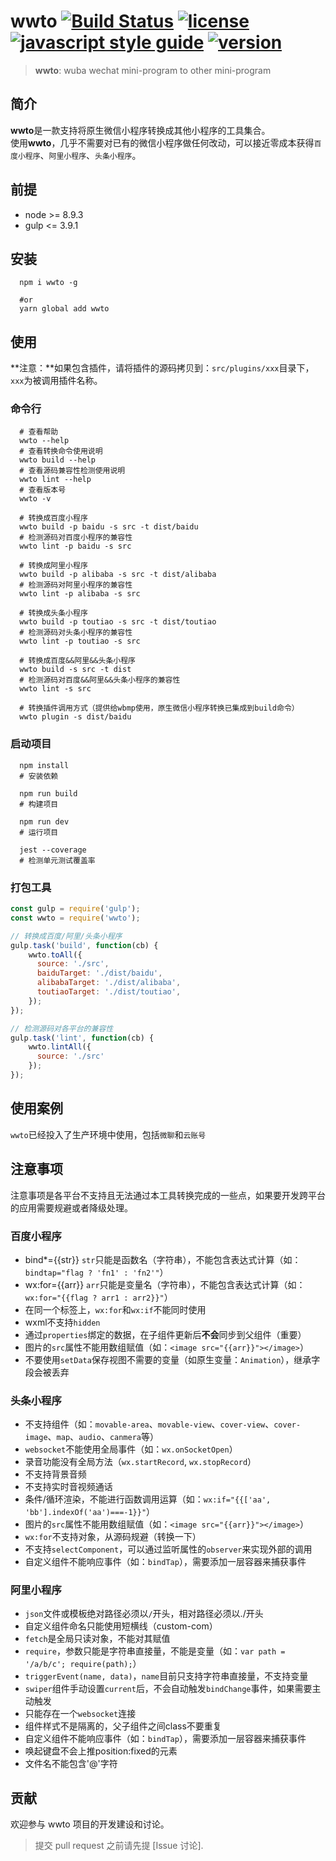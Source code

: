 # wwto [![Build Status][travis-image]][travis-url] [![license][license-image]][license-url] [![javascript style guide][standard-image]][standard-url] [![version][version-image]][version-url]
<!-- [![Coverage Status][coveralls-image]][coveralls-url] -->

[travis-url]: https://www.travis-ci.org
[travis-image]: https://www.travis-ci.org/WangJuYan/wjyTest.svg?branch=master
[coveralls-url]: https://coveralls.io
[coveralls-image]: https://coveralls.io/repos/github/WangJuYan/wjyTest/badge.svg?branch=master
[standard-image]: https://img.shields.io/badge/code_style-standard-brightgreen.svg
[standard-url]: https://standardjs.com
[license-image]: https://img.shields.io/badge/license-MIT-blue.svg
[license-url]: demo/miniprogram-demo/LICENSE
[version-image]: https://img.shields.io/badge/version-v2.0.10-blue.svg
[version-url]: README.md

> **wwto**: wuba wechat mini-program to other mini-program

## 简介

**wwto**是一款支持将原生微信小程序转换成其他小程序的工具集合。  
使用**wwto**，几乎不需要对已有的微信小程序做任何改动，可以接近零成本获得`百度小程序`、`阿里小程序`、`头条小程序`。

## 前提

- node >= 8.9.3
- gulp <= 3.9.1

## 安装

```shell
  npm i wwto -g

  #or
  yarn global add wwto
```

## 使用

**注意：**如果包含插件，请将插件的源码拷贝到：`src/plugins/xxx`目录下，`xxx`为被调用插件名称。

### 命令行

```shell
  # 查看帮助
  wwto --help
  # 查看转换命令使用说明
  wwto build --help
  # 查看源码兼容性检测使用说明
  wwto lint --help
  # 查看版本号
  wwto -v

  # 转换成百度小程序
  wwto build -p baidu -s src -t dist/baidu
  # 检测源码对百度小程序的兼容性
  wwto lint -p baidu -s src
  
  # 转换成阿里小程序
  wwto build -p alibaba -s src -t dist/alibaba
  # 检测源码对阿里小程序的兼容性
  wwto lint -p alibaba -s src
  
  # 转换成头条小程序
  wwto build -p toutiao -s src -t dist/toutiao
  # 检测源码对头条小程序的兼容性
  wwto lint -p toutiao -s src
  
  # 转换成百度&&阿里&&头条小程序
  wwto build -s src -t dist
  # 检测源码对百度&&阿里&&头条小程序的兼容性
  wwto lint -s src
  
  # 转换插件调用方式（提供给wbmp使用，原生微信小程序转换已集成到build命令）
  wwto plugin -s dist/baidu
```

### 启动项目

```shell
  npm install
  # 安装依赖

  npm run build
  # 构建项目

  npm run dev
  # 运行项目

  jest --coverage
  # 检测单元测试覆盖率
```

### 打包工具

```javascript
const gulp = require('gulp');
const wwto = require('wwto');

// 转换成百度/阿里/头条小程序
gulp.task('build', function(cb) {
    wwto.toAll({
      source: './src',
      baiduTarget: './dist/baidu',
      alibabaTarget: './dist/alibaba',
      toutiaoTarget: './dist/toutiao',
    });
});

// 检测源码对各平台的兼容性
gulp.task('lint', function(cb) {
    wwto.lintAll({
      source: './src'
    });
});
```

## 使用案例

`wwto`已经投入了生产环境中使用，包括`微聊`和`云账号`

## 注意事项

注意事项是各平台不支持且无法通过本工具转换完成的一些点，如果要开发跨平台的应用需要规避或者降级处理。

### 百度小程序

- bind*={{str}} `str`只能是函数名（字符串），不能包含表达式计算（如：`bindtap="flag ? 'fn1' : 'fn2'"`）
- wx:for={{arr}}  `arr`只能是变量名（字符串），不能包含表达式计算（如：`wx:for="{{flag ? arr1 : arr2}}"`）
- 在同一个标签上，`wx:for`和`wx:if`不能同时使用
- wxml不支持`hidden`
- 通过`properties`绑定的数据，在子组件更新后**不会**同步到父组件（重要）
- 图片的`src`属性不能用数组赋值（如：`<image src="{{arr}}"></image>`）
- 不要使用`setData`保存视图不需要的变量（如原生变量：`Animation`），继承字段会被丢弃

### 头条小程序

- 不支持组件（如：`movable-area`、`movable-view`、`cover-view`、`cover-image`、`map`、`audio`、`canmera`等）
- `websocket`不能使用全局事件（如：`wx.onSocketOpen`）
- 录音功能没有全局方法（`wx.startRecord`, `wx.stopRecord`）
- 不支持背景音频
- 不支持实时音视频通话
- 条件/循环渲染，不能进行函数调用运算（如：`wx:if="{{['aa', 'bb'].indexOf('aa')===-1}}"`）
- 图片的`src`属性不能用数组赋值（如：`<image src="{{arr}}"></image>`）
- `wx:for`不支持对象，从源码规避（转换一下）
- 不支持`selectComponent`，可以通过监听属性的`observer`来实现外部的调用
- 自定义组件不能响应事件（如：`bindTap`），需要添加一层容器来捕获事件

### 阿里小程序

- `json`文件或模板绝对路径必须以`/`开头，相对路径必须以./开头
- 自定义组件命名只能使用短横线（custom-com）
- `fetch`是全局只读对象，不能对其赋值
- `require`，参数只能是字符串直接量，不能是变量（如：`var path = '/a/b/c'; require(path);`）
- `triggerEvent(name, data)`，`name`目前只支持字符串直接量，不支持变量
- `swiper`组件手动设置`current`后，不会自动触发`bindChange`事件，如果需要主动触发
- 只能存在一个`websocket`连接
- 组件样式不是隔离的，父子组件之间class不要重复
- 自定义组件不能响应事件（如：`bindTap`），需要添加一层容器来捕获事件
- 唤起键盘不会上推position:fixed的元素
- 文件名不能包含'@'字符

## 贡献

欢迎参与 wwto 项目的开发建设和讨论。
> 提交 pull request 之前请先提 [Issue 讨论].
